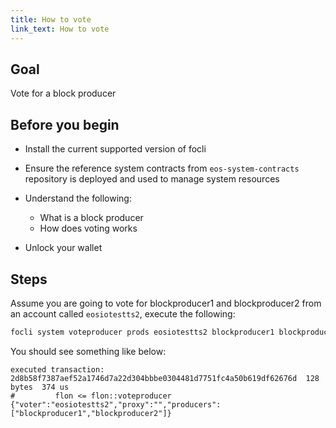 ```yaml
---
title: How to vote
link_text: How to vote
---
```


## Goal

Vote for a block producer

## Before you begin

* Install the current supported version of focli

* Ensure the reference system contracts from `eos-system-contracts` repository is deployed and used to manage system resources

* Understand the following:
  * What is a block producer
  * How does voting works

* Unlock your wallet

## Steps

Assume you are going to vote for blockproducer1 and blockproducer2 from an account called `eosiotestts2`, execute the following:

```bash
focli system voteproducer prods eosiotestts2 blockproducer1 blockproducer2
```

You should see something like below:

```console
executed transaction: 2d8b58f7387aef52a1746d7a22d304bbbe0304481d7751fc4a50b619df62676d  128 bytes  374 us
#         flon <= flon::voteproducer          {"voter":"eosiotestts2","proxy":"","producers":["blockproducer1","blockproducer2"]}
```
